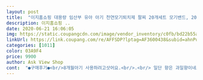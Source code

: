 ```yaml
---
layout: post 
title:  "이지홈쇼핑 대용량 임산부 유아 아기 천연모기퇴치제 팔찌 20개세트 모기밴드, 20개, 혼합" 
description: 이지홈쇼핑 ..
date: 2020-06-21 16:06:05 
img: https://static.coupangcdn.com/image/vendor_inventory/c0fb/bd22b55a0ec84a7b2c562d47645c6757151434464c92996859b56a549a90.jpg 
linkUrl: https://link.coupang.com/re/AFFSDP?lptag=AF3600438&subid=ahnPublicAsk&pageKey=1620795995&itemId=2765803726&vendorItemId=70755460692&traceid=V0-113-b1d3c76fb363f623 
categories: [1011] 
color: 03A9F4 
price: 9900 
author: Ask View Shop 
cont:  "●구매후기●<br/>8개월아기 사용하려고삿어요.<br/>.<br/> 일단 향은 과일향이네요<br/>근데 제품이 사진상으로 봣을때는 국내산이엿는데,  실제로는 왜서 제품본면에 중국어로 씌여져잇나요... <br/>.<br/> 사진올릴때 중국글씨는  어디갓죠???? 약간 뭔가 기분이 언짢네요... <br/>.<br/>.<br/>중국산이면 표시제대로 해주세요... <br/>... <br/>.<br/>.<br/>.<br/><br/>디자인도 괜찮고 냄새도 은은하게 나고 5세 아이 팔목에 여유있게 맞아요^^효과가 있을지 의문이 있어 별 하나 뺐어요<br/>써봐야 알겠지만 냄새 거부감은 없어요.<br/><br/>올여름 모기로부터 무사히 지나가길.<br/>.<br/><br/>향이 강하지 않아서 이게 진짜 효과가 있을까 싶은 생각도 드는데 한달 써봐야 알 것 같네여^^<br/>" 
---
```

